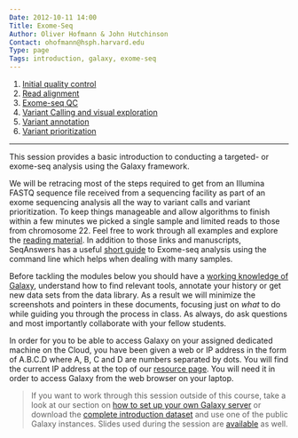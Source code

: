 ```yaml
---
Date: 2012-10-11 14:00
Title: Exome-Seq
Author: Oliver Hofmann & John Hutchinson
Contact: ohofmann@hsph.harvard.edu
Type: page
Tags: introduction, galaxy, exome-seq
---
```


1. [Initial quality control](http://scriptogr.am/ohofmann/post/exome-seq-quality-control)
2. [Read alignment](http://scriptogr.am/ohofmann/post/exome-seq-alignment)
3. [Exome-seq QC](http://scriptogr.am/ohofmann/post/exome-seq-second-qc)
4. [Variant Calling and visual exploration](http://scriptogr.am/ohofmann/post/exome-seq-variant-calling-and-visualization)
5. [Variant annotation](http://scriptogr.am/ohofmann/post/exome-seq-variant-annotation-and-filtering)
6. [Variant prioritization](http://scriptogr.am/ohofmann/post/exome-seq-snp-prioritization)

---

This session provides a basic introduction to conducting a targeted- or exome-seq analysis using the Galaxy framework. 

We will be retracing most of the steps required to get from an Illumina FASTQ sequence file received from a sequencing facility as part of an exome sequencing analysis all the way to variant calls and variant prioritization. To keep things manageable and allow algorithms to finish within a few minutes we picked a single sample and limited reads to those from chromosome 22. Feel free to work through all examples and explore the [reading material](http://scriptogr.am/ohofmann/reading). In addition to those links and manuscripts, SeqAnswers has a useful [short guide](http://seqanswers.com/wiki/How-to/exome_analysis#A_short_guide_to_Exome_sequencing_analysis_using_Illumina_technology) to Exome-seq analysis using the command line which helps when dealing with many samples.

Before tackling the modules below you should have a [working knowledge of Galaxy](http://scriptogr.am/ohofmann/intro-to-galaxy), understand how to find relevant tools, annotate your history or get new data sets from the data library.  As a result we will minimize the screenshots and pointers in these documents, focusing just on _what_ to do while guiding you through the process in class. As always, do ask questions and most importantly collaborate with your fellow students.

In order for you to be able to access Galaxy on your assigned dedicated machine on the Cloud, you have been given a web or IP address in the form of A.B.C.D where A, B, C and D are numbers separated by dots. You will find the current IP address at the top of our [resource page](http://scriptogr.am/ohofmann/resources). You will need it in order to access Galaxy from the web browser on your laptop. 

> If you want to work through this session outside of this course, take a look at our section on [how to set up your own Galaxy server](http://scriptogr.am/ohofmann/post/running-your-own-galaxy) or download the [complete introduction dataset](https://dl.dropbox.com/u/407047/Blog/Data/ExomeSeq.zip) and use one of the public Galaxy instances. Slides used during the session are [available](https://dl.dropbox.com/u/407047/Work/Presentations/20130120%20ExomeSeq%20Course%20Catalyst.pdf) as well.














 






